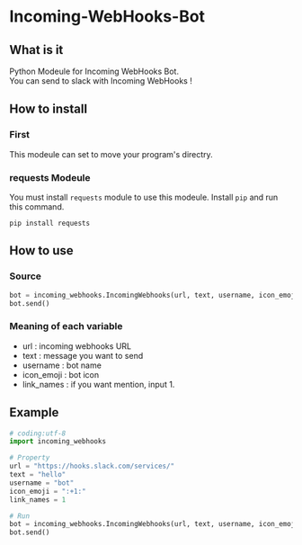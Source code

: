 # Incoming-WebHooks-Bot
## What is it
Python Modeule for Incoming WebHooks Bot.  
You can send to slack with Incoming WebHooks !  

## How to install
### First
This modeule can set to move your program's directry.

### requests Modeule
You must install `requests` module to use this modeule.
Install `pip` and run this command.
```shell
pip install requests
```

## How to use
### Source
```python
bot = incoming_webhooks.IncomingWebhooks(url, text, username, icon_emoji, link_names)
bot.send()
```
### Meaning of each variable
* url : incoming webhooks URL  
* text : message you want to send
* username : bot name
* icon_emoji : bot icon
* link_names : if you want mention, input 1.


## Example
```python
# coding:utf-8
import incoming_webhooks

# Property
url = "https://hooks.slack.com/services/"
text = "hello"
username = "bot"
icon_emoji = ":+1:"
link_names = 1

# Run
bot = incoming_webhooks.IncomingWebhooks(url, text, username, icon_emoji, link_names)
bot.send()
```
